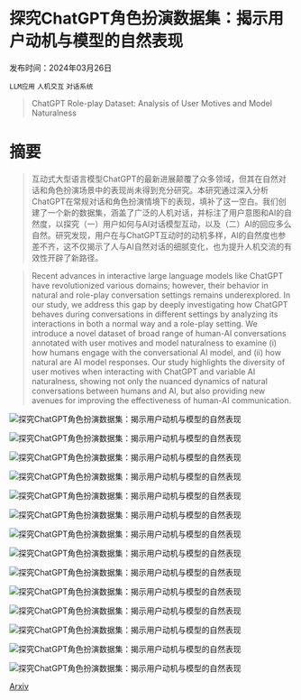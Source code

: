 # 探究ChatGPT角色扮演数据集：揭示用户动机与模型的自然表现

发布时间：2024年03月26日

`LLM应用` `人机交互` `对话系统`

> ChatGPT Role-play Dataset: Analysis of User Motives and Model Naturalness

# 摘要

> 互动式大型语言模型ChatGPT的最新进展颠覆了众多领域，但其在自然对话和角色扮演场景中的表现尚未得到充分研究。本研究通过深入分析ChatGPT在常规对话和角色扮演情境下的表现，填补了这一空白。我们创建了一个新的数据集，涵盖了广泛的人机对话，并标注了用户意图和AI的自然度，以探究（一）用户如何与AI对话模型互动，以及（二）AI的回应多么自然。研究发现，用户在与ChatGPT互动时的动机多样，AI的自然度也参差不齐，这不仅揭示了人与AI自然对话的细腻变化，也为提升人机交流的有效性开辟了新路径。

> Recent advances in interactive large language models like ChatGPT have revolutionized various domains; however, their behavior in natural and role-play conversation settings remains underexplored. In our study, we address this gap by deeply investigating how ChatGPT behaves during conversations in different settings by analyzing its interactions in both a normal way and a role-play setting. We introduce a novel dataset of broad range of human-AI conversations annotated with user motives and model naturalness to examine (i) how humans engage with the conversational AI model, and (ii) how natural are AI model responses. Our study highlights the diversity of user motives when interacting with ChatGPT and variable AI naturalness, showing not only the nuanced dynamics of natural conversations between humans and AI, but also providing new avenues for improving the effectiveness of human-AI communication.

![探究ChatGPT角色扮演数据集：揭示用户动机与模型的自然表现](../../../paper_images/2403.18121/intro_img_bigger.png)

![探究ChatGPT角色扮演数据集：揭示用户动机与模型的自然表现](../../../paper_images/2403.18121/conv_length_examples1.png)

![探究ChatGPT角色扮演数据集：揭示用户动机与模型的自然表现](../../../paper_images/2403.18121/topic_overlap.png)

![探究ChatGPT角色扮演数据集：揭示用户动机与模型的自然表现](../../../paper_images/2403.18121/user_motive_distribution.png)

![探究ChatGPT角色扮演数据集：揭示用户动机与模型的自然表现](../../../paper_images/2403.18121/bot_nat_distribution.png)

![探究ChatGPT角色扮演数据集：揭示用户动机与模型的自然表现](../../../paper_images/2403.18121/followup_percent_van.png)

![探究ChatGPT角色扮演数据集：揭示用户动机与模型的自然表现](../../../paper_images/2403.18121/followup_percent_boss.png)

![探究ChatGPT角色扮演数据集：揭示用户动机与模型的自然表现](../../../paper_images/2403.18121/followup_percent_classmate.png)

![探究ChatGPT角色扮演数据集：揭示用户动机与模型的自然表现](../../../paper_images/2403.18121/ordered_perp_human_van1.png)

![探究ChatGPT角色扮演数据集：揭示用户动机与模型的自然表现](../../../paper_images/2403.18121/ordered_perp_human_boss1.png)

![探究ChatGPT角色扮演数据集：揭示用户动机与模型的自然表现](../../../paper_images/2403.18121/ordered_perp_human_class1.png)

![探究ChatGPT角色扮演数据集：揭示用户动机与模型的自然表现](../../../paper_images/2403.18121/ordered_sentiment_van1.png)

![探究ChatGPT角色扮演数据集：揭示用户动机与模型的自然表现](../../../paper_images/2403.18121/ordered_sentiment_boss1.png)

![探究ChatGPT角色扮演数据集：揭示用户动机与模型的自然表现](../../../paper_images/2403.18121/ordered_sentiment_class1.png)

[Arxiv](https://arxiv.org/abs/2403.18121)